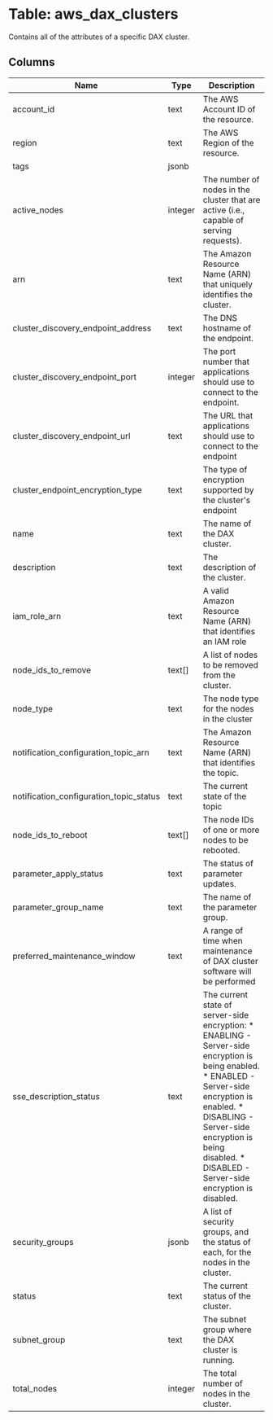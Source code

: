 
# Table: aws_dax_clusters
Contains all of the attributes of a specific DAX cluster.
## Columns
| Name        | Type           | Description  |
| ------------- | ------------- | -----  |
|account_id|text|The AWS Account ID of the resource.|
|region|text|The AWS Region of the resource.|
|tags|jsonb||
|active_nodes|integer|The number of nodes in the cluster that are active (i.e., capable of serving requests).|
|arn|text|The Amazon Resource Name (ARN) that uniquely identifies the cluster.|
|cluster_discovery_endpoint_address|text|The DNS hostname of the endpoint.|
|cluster_discovery_endpoint_port|integer|The port number that applications should use to connect to the endpoint.|
|cluster_discovery_endpoint_url|text|The URL that applications should use to connect to the endpoint|
|cluster_endpoint_encryption_type|text|The type of encryption supported by the cluster's endpoint|
|name|text|The name of the DAX cluster.|
|description|text|The description of the cluster.|
|iam_role_arn|text|A valid Amazon Resource Name (ARN) that identifies an IAM role|
|node_ids_to_remove|text[]|A list of nodes to be removed from the cluster.|
|node_type|text|The node type for the nodes in the cluster|
|notification_configuration_topic_arn|text|The Amazon Resource Name (ARN) that identifies the topic.|
|notification_configuration_topic_status|text|The current state of the topic|
|node_ids_to_reboot|text[]|The node IDs of one or more nodes to be rebooted.|
|parameter_apply_status|text|The status of parameter updates.|
|parameter_group_name|text|The name of the parameter group.|
|preferred_maintenance_window|text|A range of time when maintenance of DAX cluster software will be performed|
|sse_description_status|text|The current state of server-side encryption:  * ENABLING - Server-side encryption is being enabled.  * ENABLED - Server-side encryption is enabled.  * DISABLING - Server-side encryption is being disabled.  * DISABLED - Server-side encryption is disabled.|
|security_groups|jsonb|A list of security groups, and the status of each, for the nodes in the cluster.|
|status|text|The current status of the cluster.|
|subnet_group|text|The subnet group where the DAX cluster is running.|
|total_nodes|integer|The total number of nodes in the cluster.|
